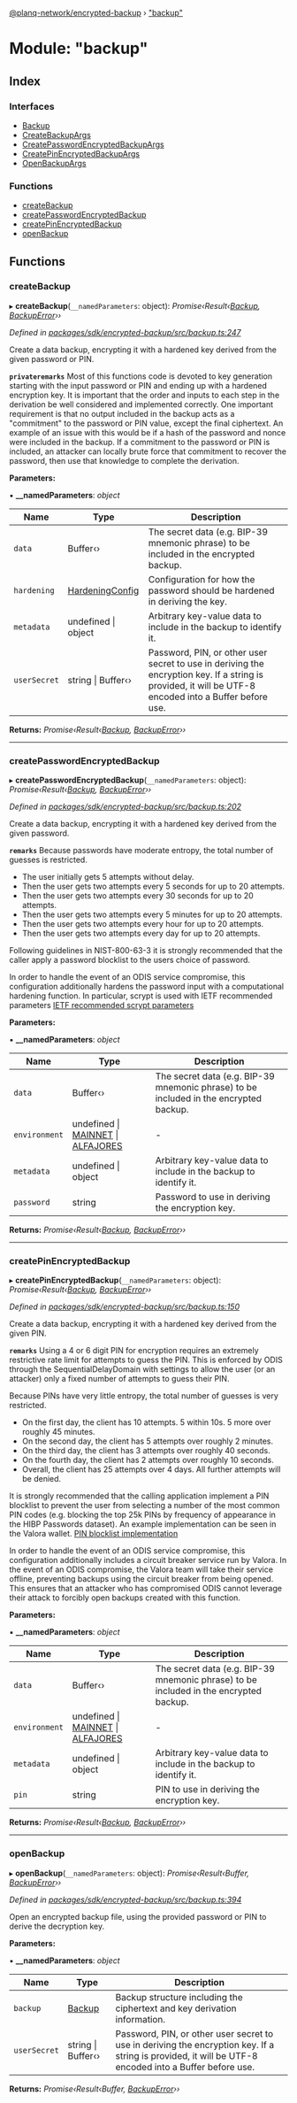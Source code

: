 [@planq-network/encrypted-backup](../README.md) › ["backup"](_backup_.md)

# Module: "backup"

## Index

### Interfaces

* [Backup](../interfaces/_backup_.backup.md)
* [CreateBackupArgs](../interfaces/_backup_.createbackupargs.md)
* [CreatePasswordEncryptedBackupArgs](../interfaces/_backup_.createpasswordencryptedbackupargs.md)
* [CreatePinEncryptedBackupArgs](../interfaces/_backup_.createpinencryptedbackupargs.md)
* [OpenBackupArgs](../interfaces/_backup_.openbackupargs.md)

### Functions

* [createBackup](_backup_.md#createbackup)
* [createPasswordEncryptedBackup](_backup_.md#createpasswordencryptedbackup)
* [createPinEncryptedBackup](_backup_.md#createpinencryptedbackup)
* [openBackup](_backup_.md#openbackup)

## Functions

###  createBackup

▸ **createBackup**(`__namedParameters`: object): *Promise‹Result‹[Backup](../interfaces/_backup_.backup.md), [BackupError](_errors_.md#backuperror)››*

*Defined in [packages/sdk/encrypted-backup/src/backup.ts:247](https://github.com/planq-network/planq-sdk/blob/master/packages/sdk/encrypted-backup/src/backup.ts#L247)*

Create a data backup, encrypting it with a hardened key derived from the given password or PIN.

**`privateremarks`** Most of this functions code is devoted to key generation starting with the input
password or PIN and ending up with a hardened encryption key. It is important that the order and
inputs to each step in the derivation be well considered and implemented correctly. One important
requirement is that no output included in the backup acts as a "commitment" to the password or PIN
value, except the final ciphertext. An example of an issue with this would be if a hash of the
password and nonce were included in the backup. If a commitment to the password or PIN is
included, an attacker can locally brute force that commitment to recover the password, then use
that knowledge to complete the derivation.

**Parameters:**

▪ **__namedParameters**: *object*

Name | Type | Description |
------ | ------ | ------ |
`data` | Buffer‹› | The secret data (e.g. BIP-39 mnemonic phrase) to be included in the encrypted backup. |
`hardening` | [HardeningConfig](../interfaces/_config_.hardeningconfig.md) | Configuration for how the password should be hardened in deriving the key. |
`metadata` | undefined &#124; object | Arbitrary key-value data to include in the backup to identify it.  |
`userSecret` | string &#124; Buffer‹› | Password, PIN, or other user secret to use in deriving the encryption key.  If a string is provided, it will be UTF-8 encoded into a Buffer before use. |

**Returns:** *Promise‹Result‹[Backup](../interfaces/_backup_.backup.md), [BackupError](_errors_.md#backuperror)››*

___

###  createPasswordEncryptedBackup

▸ **createPasswordEncryptedBackup**(`__namedParameters`: object): *Promise‹Result‹[Backup](../interfaces/_backup_.backup.md), [BackupError](_errors_.md#backuperror)››*

*Defined in [packages/sdk/encrypted-backup/src/backup.ts:202](https://github.com/planq-network/planq-sdk/blob/master/packages/sdk/encrypted-backup/src/backup.ts#L202)*

Create a data backup, encrypting it with a hardened key derived from the given password.

**`remarks`** Because passwords have moderate entropy, the total number of guesses is restricted.
  * The user initially gets 5 attempts without delay.
  * Then the user gets two attempts every 5 seconds for up to 20 attempts.
  * Then the user gets two attempts every 30 seconds for up to 20 attempts.
  * Then the user gets two attempts every 5 minutes for up to 20 attempts.
  * Then the user gets two attempts every hour for up to 20 attempts.
  * Then the user gets two attempts every day for up to 20 attempts.

Following guidelines in NIST-800-63-3 it is strongly recommended that the caller apply a password
blocklist to the users choice of password.

In order to handle the event of an ODIS service compromise, this configuration additionally
hardens the password input with a computational hardening function. In particular, scrypt is used
with IETF recommended parameters [IETF recommended scrypt parameters](https://tools.ietf.org/id/draft-whited-kitten-password-storage-00.html#name-scrypt)

**Parameters:**

▪ **__namedParameters**: *object*

Name | Type | Description |
------ | ------ | ------ |
`data` | Buffer‹› | The secret data (e.g. BIP-39 mnemonic phrase) to be included in the encrypted backup. |
`environment` | undefined &#124; [MAINNET](../enums/_config_.environmentidentifier.md#mainnet) &#124; [ALFAJORES](../enums/_config_.environmentidentifier.md#alfajores) | - |
`metadata` | undefined &#124; object | Arbitrary key-value data to include in the backup to identify it.  |
`password` | string | Password to use in deriving the encryption key. |

**Returns:** *Promise‹Result‹[Backup](../interfaces/_backup_.backup.md), [BackupError](_errors_.md#backuperror)››*

___

###  createPinEncryptedBackup

▸ **createPinEncryptedBackup**(`__namedParameters`: object): *Promise‹Result‹[Backup](../interfaces/_backup_.backup.md), [BackupError](_errors_.md#backuperror)››*

*Defined in [packages/sdk/encrypted-backup/src/backup.ts:150](https://github.com/planq-network/planq-sdk/blob/master/packages/sdk/encrypted-backup/src/backup.ts#L150)*

Create a data backup, encrypting it with a hardened key derived from the given PIN.

**`remarks`** Using a 4 or 6 digit PIN for encryption requires an extremely restrictive rate limit for
attempts to guess the PIN. This is enforced by ODIS through the SequentialDelayDomain with
settings to allow the user (or an attacker) only a fixed number of attempts to guess their PIN.

Because PINs have very little entropy, the total number of guesses is very restricted.
  * On the first day, the client has 10 attempts. 5 within 10s. 5 more over roughly 45 minutes.
  * On the second day, the client has 5 attempts over roughly 2 minutes.
  * On the third day, the client has 3 attempts over roughly 40 seconds.
  * On the fourth day, the client has 2 attempts over roughly 10 seconds.
  * Overall, the client has 25 attempts over 4 days. All further attempts will be denied.

It is strongly recommended that the calling application implement a PIN blocklist to prevent the
user from selecting a number of the most common PIN codes (e.g. blocking the top 25k PINs by
frequency of appearance in the HIBP Passwords dataset). An example implementation can be seen in
the Valora wallet. [PIN blocklist implementation](https://github.com/valora-inc/wallet/blob/3940661c40d08e4c5db952bd0abeaabb0030fc7a/packages/mobile/src/pincode/authentication.ts#L56-L108)

In order to handle the event of an ODIS service compromise, this configuration additionally
includes a circuit breaker service run by Valora. In the event of an ODIS compromise, the Valora
team will take their service offline, preventing backups using the circuit breaker from being
opened. This ensures that an attacker who has compromised ODIS cannot leverage their attack to
forcibly open backups created with this function.

**Parameters:**

▪ **__namedParameters**: *object*

Name | Type | Description |
------ | ------ | ------ |
`data` | Buffer‹› | The secret data (e.g. BIP-39 mnemonic phrase) to be included in the encrypted backup. |
`environment` | undefined &#124; [MAINNET](../enums/_config_.environmentidentifier.md#mainnet) &#124; [ALFAJORES](../enums/_config_.environmentidentifier.md#alfajores) | - |
`metadata` | undefined &#124; object | Arbitrary key-value data to include in the backup to identify it.  |
`pin` | string | PIN to use in deriving the encryption key. |

**Returns:** *Promise‹Result‹[Backup](../interfaces/_backup_.backup.md), [BackupError](_errors_.md#backuperror)››*

___

###  openBackup

▸ **openBackup**(`__namedParameters`: object): *Promise‹Result‹Buffer, [BackupError](_errors_.md#backuperror)››*

*Defined in [packages/sdk/encrypted-backup/src/backup.ts:394](https://github.com/planq-network/planq-sdk/blob/master/packages/sdk/encrypted-backup/src/backup.ts#L394)*

Open an encrypted backup file, using the provided password or PIN to derive the decryption key.

**Parameters:**

▪ **__namedParameters**: *object*

Name | Type | Description |
------ | ------ | ------ |
`backup` | [Backup](../interfaces/_backup_.backup.md) | Backup structure including the ciphertext and key derivation information. |
`userSecret` | string &#124; Buffer‹› | Password, PIN, or other user secret to use in deriving the encryption key.  If a string is provided, it will be UTF-8 encoded into a Buffer before use.  |

**Returns:** *Promise‹Result‹Buffer, [BackupError](_errors_.md#backuperror)››*
